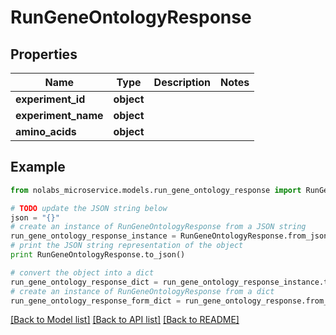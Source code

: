 # RunGeneOntologyResponse


## Properties

Name | Type | Description | Notes
------------ | ------------- | ------------- | -------------
**experiment_id** | **object** |  | 
**experiment_name** | **object** |  | 
**amino_acids** | **object** |  | 

## Example

```python
from nolabs_microservice.models.run_gene_ontology_response import RunGeneOntologyResponse

# TODO update the JSON string below
json = "{}"
# create an instance of RunGeneOntologyResponse from a JSON string
run_gene_ontology_response_instance = RunGeneOntologyResponse.from_json(json)
# print the JSON string representation of the object
print RunGeneOntologyResponse.to_json()

# convert the object into a dict
run_gene_ontology_response_dict = run_gene_ontology_response_instance.to_dict()
# create an instance of RunGeneOntologyResponse from a dict
run_gene_ontology_response_form_dict = run_gene_ontology_response.from_dict(run_gene_ontology_response_dict)
```
[[Back to Model list]](../README.md#documentation-for-models) [[Back to API list]](../README.md#documentation-for-api-endpoints) [[Back to README]](../README.md)


